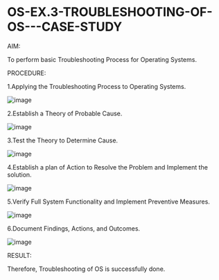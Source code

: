 # OS-EX.3-TROUBLESHOOTING-OF-OS---CASE-STUDY
AIM:

To perform basic Troubleshooting Process for Operating Systems.

PROCEDURE:


1.Applying the Troubleshooting Process to Operating Systems.


![image](https://github.com/MUKESHPARTHASARATHY/OS-EX.3-TROUBLESHOOTING-OF-OS---CASE-STUDY/assets/119393818/666de61a-e150-44a1-8608-4e25dd6ca75f)



2.Establish a Theory of Probable Cause.


![image](https://github.com/MUKESHPARTHASARATHY/OS-EX.3-TROUBLESHOOTING-OF-OS---CASE-STUDY/assets/119393818/6e7e9df6-af43-40de-8487-c3e2e2e8e1b7)


3.Test the Theory to Determine Cause.


![image](https://github.com/MUKESHPARTHASARATHY/OS-EX.3-TROUBLESHOOTING-OF-OS---CASE-STUDY/assets/119393818/dd0374f3-d419-41f5-bf24-827d907ed5be)


4.Establish a plan of Action to Resolve the Problem and Implement the solution.



![image](https://github.com/MUKESHPARTHASARATHY/OS-EX.3-TROUBLESHOOTING-OF-OS---CASE-STUDY/assets/119393818/6677a412-ea3d-4e0e-86b5-7ce8062a7161)


5.Verify Full System Functionality and Implement Preventive Measures.



![image](https://github.com/MUKESHPARTHASARATHY/OS-EX.3-TROUBLESHOOTING-OF-OS---CASE-STUDY/assets/119393818/9f5ffba1-6099-4a59-9500-2db987ee29cc)


6.Document Findings, Actions, and Outcomes.



![image](https://github.com/MUKESHPARTHASARATHY/OS-EX.3-TROUBLESHOOTING-OF-OS---CASE-STUDY/assets/119393818/00f8d135-5bf2-42cd-a81c-2785670d3a1f)


RESULT:


Therefore, Troubleshooting of OS is successfully done.
